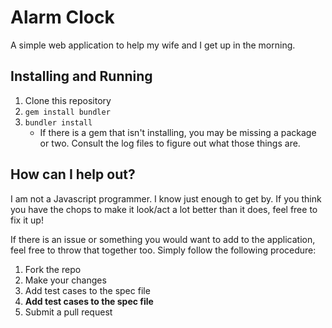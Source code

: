 # Alarm Clock

A simple web application to help my wife and I get up in the morning.

## Installing and Running

1. Clone this repository
2. `gem install bundler`
3. `bundler install`
    * If there is a gem that isn't installing, you may be missing a package or two. Consult
    the log files to figure out what those things are.

## How can I help out?

I am not a Javascript programmer. I know just enough to get by. If you think you have
the chops to make it look/act a lot better than it does, feel free to fix it up!

If there is an issue or something you would want to add to the application, feel
free to throw that together too. Simply follow the following procedure:

1. Fork the repo
2. Make your changes
3. Add test cases to the spec file
4. **Add test cases to the spec file**
5. Submit a pull request